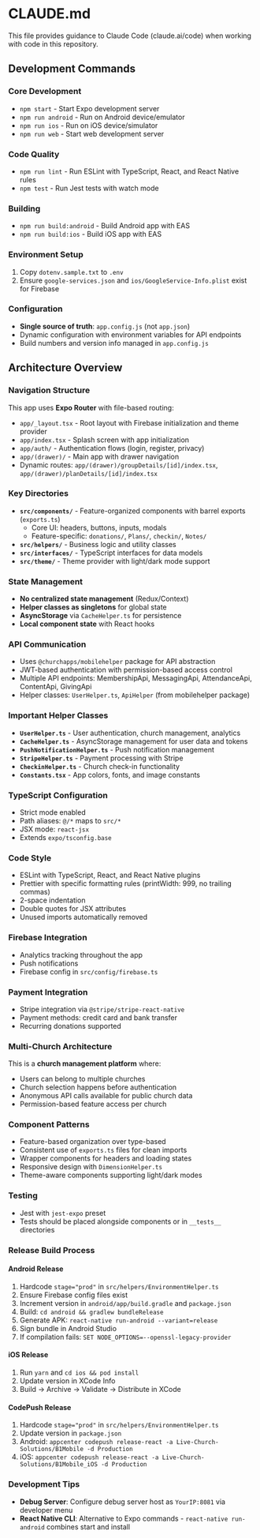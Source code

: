 # CLAUDE.md

This file provides guidance to Claude Code (claude.ai/code) when working with code in this repository.

## Development Commands

### Core Development
- `npm start` - Start Expo development server
- `npm run android` - Run on Android device/emulator
- `npm run ios` - Run on iOS device/simulator
- `npm run web` - Start web development server

### Code Quality
- `npm run lint` - Run ESLint with TypeScript, React, and React Native rules
- `npm test` - Run Jest tests with watch mode

### Building
- `npm run build:android` - Build Android app with EAS
- `npm run build:ios` - Build iOS app with EAS

### Environment Setup
1. Copy `dotenv.sample.txt` to `.env`
2. Ensure `google-services.json` and `ios/GoogleService-Info.plist` exist for Firebase

### Configuration
- **Single source of truth**: `app.config.js` (not `app.json`)
- Dynamic configuration with environment variables for API endpoints
- Build numbers and version info managed in `app.config.js`

## Architecture Overview

### Navigation Structure
This app uses **Expo Router** with file-based routing:
- `app/_layout.tsx` - Root layout with Firebase initialization and theme provider
- `app/index.tsx` - Splash screen with app initialization
- `app/auth/` - Authentication flows (login, register, privacy)
- `app/(drawer)/` - Main app with drawer navigation
- Dynamic routes: `app/(drawer)/groupDetails/[id]/index.tsx`, `app/(drawer)/planDetails/[id]/index.tsx`

### Key Directories
- **`src/components/`** - Feature-organized components with barrel exports (`exports.ts`)
  - Core UI: headers, buttons, inputs, modals
  - Feature-specific: `donations/`, `Plans/`, `checkin/`, `Notes/`
- **`src/helpers/`** - Business logic and utility classes
- **`src/interfaces/`** - TypeScript interfaces for data models
- **`src/theme/`** - Theme provider with light/dark mode support

### State Management
- **No centralized state management** (Redux/Context)
- **Helper classes as singletons** for global state
- **AsyncStorage** via `CacheHelper.ts` for persistence
- **Local component state** with React hooks

### API Communication
- Uses `@churchapps/mobilehelper` package for API abstraction
- JWT-based authentication with permission-based access control
- Multiple API endpoints: MembershipApi, MessagingApi, AttendanceApi, ContentApi, GivingApi
- Helper classes: `UserHelper.ts`, `ApiHelper` (from mobilehelper package)

### Important Helper Classes
- **`UserHelper.ts`** - User authentication, church management, analytics
- **`CacheHelper.ts`** - AsyncStorage management for user data and tokens
- **`PushNotificationHelper.ts`** - Push notification management
- **`StripeHelper.ts`** - Payment processing with Stripe
- **`CheckinHelper.ts`** - Church check-in functionality
- **`Constants.tsx`** - App colors, fonts, and image constants

### TypeScript Configuration
- Strict mode enabled
- Path aliases: `@/*` maps to `src/*`
- JSX mode: `react-jsx`
- Extends `expo/tsconfig.base`

### Code Style
- ESLint with TypeScript, React, and React Native plugins
- Prettier with specific formatting rules (printWidth: 999, no trailing commas)
- 2-space indentation
- Double quotes for JSX attributes
- Unused imports automatically removed

### Firebase Integration
- Analytics tracking throughout the app
- Push notifications
- Firebase config in `src/config/firebase.ts`

### Payment Integration
- Stripe integration via `@stripe/stripe-react-native`
- Payment methods: credit card and bank transfer
- Recurring donations supported

### Multi-Church Architecture
This is a **church management platform** where:
- Users can belong to multiple churches
- Church selection happens before authentication
- Anonymous API calls available for public church data
- Permission-based feature access per church

### Component Patterns
- Feature-based organization over type-based
- Consistent use of `exports.ts` files for clean imports
- Wrapper components for headers and loading states
- Responsive design with `DimensionHelper.ts`
- Theme-aware components supporting light/dark modes

### Testing
- Jest with `jest-expo` preset
- Tests should be placed alongside components or in `__tests__` directories

### Release Build Process

#### Android Release
1. Hardcode `stage="prod"` in `src/helpers/EnvironmentHelper.ts`
2. Ensure Firebase config files exist
3. Increment version in `android/app/build.gradle` and `package.json`
4. Build: `cd android && gradlew bundleRelease`
5. Generate APK: `react-native run-android --variant=release`
6. Sign bundle in Android Studio
7. If compilation fails: `SET NODE_OPTIONS=--openssl-legacy-provider`

#### iOS Release
1. Run `yarn` and `cd ios && pod install`
2. Update version in XCode Info
3. Build → Archive → Validate → Distribute in XCode

#### CodePush Release
1. Hardcode `stage="prod"` in `src/helpers/EnvironmentHelper.ts`
2. Update version in `package.json`
3. Android: `appcenter codepush release-react -a Live-Church-Solutions/B1Mobile -d Production`
4. iOS: `appcenter codepush release-react -a Live-Church-Solutions/B1Mobile_iOS -d Production`

### Development Tips
- **Debug Server**: Configure debug server host as `YourIP:8081` via developer menu
- **React Native CLI**: Alternative to Expo commands - `react-native run-android` combines start and install